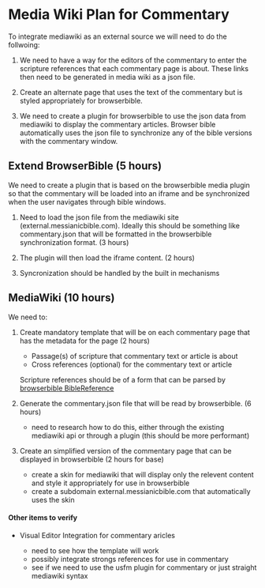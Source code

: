 # Media Wiki Plan for Commentary

To integrate mediawiki as an external source we will need to do the follwoing:


1. We need to have a way for the editors of the commentary to enter the scripture references that each commentary page is about. These links then need to be generated in media wiki as a json file. 

2. Create an alternate page that uses the text of the commentary but is styled appropriately for browserbible.

3. We need to create a plugin for browserbible to use the json data from mediawiki to display the commentary articles. Browser bible automatically uses the json file to synchronize any of the bible versions with the commentary window.






## Extend BrowserBible (5 hours)

We need to create a plugin that is based on the browserbible media plugin so that the commentary will be loaded into an iframe and be synchronized when the user navigates through bible windows.

1. Need to load the json file from the mediawiki site (external.messianicbible.com). Ideally this should be something like commentary.json that will be formatted in the browserbible synchronization format. (3 hours)

2. The plugin will then load the iframe content. (2 hours)

3. Syncronization should be handled by the built in mechanisms


## MediaWiki (10 hours)

We need to:

1. Create mandatory template that will be on each commentary page that has the metadata for the page (2 hours)

	* Passage(s) of scripture that commentary text or article is about
	* Cross references (optional) for the commentary text or article

	Scripture references should be of a form that can be parsed by [browserbible BibleReference](app/js/bible/bible.reference.js)


2. Generate the commentary.json file that will be read by browserbible. (6 hours)

	* need to research how to do this, either through the existing mediawiki api or through a plugin (this should be more performant)

3. Create an simplified version of the commentary page that can be displayed in browserbible (2 hours for base)

	* create a skin for mediawiki that will display only the relevent content and style it appropriately for use in browserbible
	* create a subdomain external.messianicbible.com that automatically uses the skin




#### Other items to verify

* Visual Editor Integration for commentary aricles

	* need to see how the template will work
	* possibly integrate strongs references for use in commentary
	* see if we need to use the usfm plugin for commentary or just straight mediawiki syntax